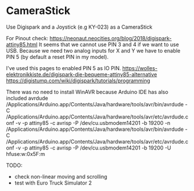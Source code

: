# CameraStick
Use Digispark and a Joystick (e.g KY-023) as a CameraStick

For Pinout check: https://neonaut.neocities.org/blog/2018/digispark-attiny85.html
It seems that we cannot use PIN 3 and 4 if we want to use USB.
Because we need two analog inputs for X and Y we have to enable PIN 5 (by default a reset PIN in my model).

I've used this pages to enabled PIN 5 as IO PIN.
https://wolles-elektronikkiste.de/digispark-die-bequeme-attiny85-alternative
https://digistump.com/wiki/digispark/tutorials/programming

There was no need to install WinAVR because Arduino IDE has also included avrdude
 /Applications/Arduino.app/Contents/Java/hardware/tools/avr/bin/avrdude -C /Applications/Arduino.app/Contents/Java/hardware/tools/avr/etc/avrdude.conf -v -p attiny85 -c avrisp -P /dev/cu.usbmodem14201 -b 19200 -n   
 /Applications/Arduino.app/Contents/Java/hardware/tools/avr/bin/avrdude -C /Applications/Arduino.app/Contents/Java/hardware/tools/avr/etc/avrdude.conf -v -p attiny85 -c avrisp -P /dev/cu.usbmodem14201 -b 19200 -U hfuse:w:0x5F:m

TODO:
- check non-linear moving and scrolling
- test with Euro Truck Simulator 2

